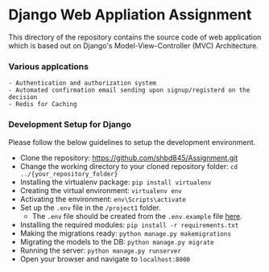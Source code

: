 # Django Web Appliation Assignment

This directory of the repository contains the source code of web application which is based out on Django's Model-View-Controller (MVC) Architecture. 

### Various applcations
	- Authentication and authorization system
	- Automated confirmation email sending upon signup/registerd on the decision
	- Redis for Caching

### Development Setup for Django
Please follow the below guidelines to setup the development environment.

- Clone the repository: https://github.com/shbd845/Assignment.git
- Change the working directory to your cloned repository folder: `cd ../{your_repository_folder}`
- Installing the virtualenv package: `pip install virtualenv`
- Creating the virtual environment: `virtualenv env`
- Activating the environment: `env\Scripts\activate`
- Set up the `.env` file in the `/project1` folder.
	- The `.env` file should be created from the `.env.example` file [here]().
- Installing the required modules: `pip install -r requirements.txt`
- Making the migrations ready: `python manage.py makemigrations`
- Migrating the models to the DB: `python manage.py migrate`
- Running the server: `python manage.py runserver`
- Open your browser and navigate to `localhost:8000`